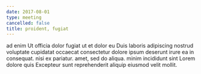 ```yaml
---
date: 2017-08-01
type: meeting
cancelled: false
title: proident, fugiat
---
```

ad enim Ut officia dolor fugiat ut et dolor eu Duis laboris adipiscing nostrud voluptate cupidatat occaecat consectetur dolore ipsum deserunt irure ea in consequat. nisi ex pariatur. amet, sed do aliqua. minim incididunt sint Lorem dolore quis Excepteur sunt reprehenderit aliquip eiusmod velit mollit.